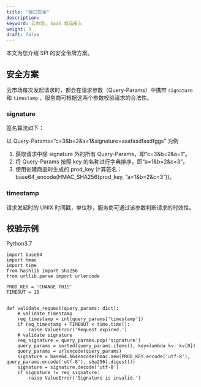 ```yaml
---
title: "接口安全"
description: 
keyword: 云市场, SaaS 商品接入
weight: 3
draft: false
---
```


本文为您介绍 SPI 的安全令牌方案。

## 安全方案

云市场每次发起请求时，都会在请求参数（Query-Params）中携带 `signature` 和 `timestamp` ，服务商可根据这两个参数校验请求的合法性。

### signature

签名算法如下：

以 Query-Params=“c=3&b=2&a=1&signature=asafasdfasdfggs” 为例

1. 获取请求中除 signature 外的所有 Query-Params，即“c=3&b=2&a=1”。
2. 将 Query-Params 按照 key 的名称进行字典排序，即“a=1&b=2&c=3”。
3. 使用创建商品时生成的 prod_key 计算签名：base64_encode(HMAC_SHA256(prod_key, ”a=1&b=2&c=3“))。

### timestamp

请求发起时的 UNIX 时间戳，单位秒，服务商可通过该参数判断请求的时效性。

## 校验示例

Python3.7

```
import base64
import hmac
import time
from hashlib import sha256
from urllib.parse import urlencode

PROD_KEY = 'CHANGE THIS'
TIMEOUT = 10


def validate_request(query_params: dict):
    # validate timestamp
    req_timestamp = int(query_params['timestamp'])
    if req_timestamp + TIMEOUT < time.time():
        raise ValueError('Request expired.')
    # validate signature
    req_signature = query_params.pop('signature')
    query_params = sorted(query_params.items(), key=lambda kv: kv[0])
    query_params = urlencode(query_params)
    signature = base64.b64encode(hmac.new(PROD_KEY.encode('utf-8'), query_params.encode('utf-8'), sha256).digest())
    signature = signature.decode('utf-8')
    if signature != req_signature:
        raise ValueError('Signature is invalid.')

```

